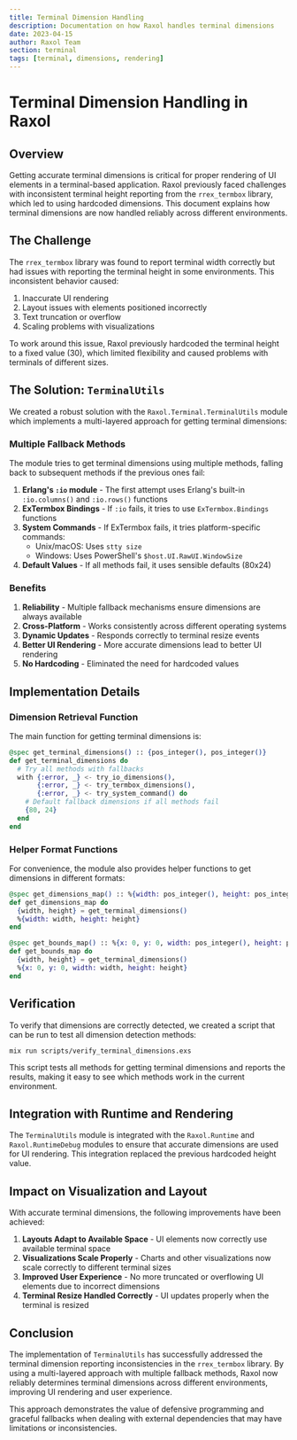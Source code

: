 ```yaml
---
title: Terminal Dimension Handling
description: Documentation on how Raxol handles terminal dimensions
date: 2023-04-15
author: Raxol Team
section: terminal
tags: [terminal, dimensions, rendering]
---
```


# Terminal Dimension Handling in Raxol

## Overview

Getting accurate terminal dimensions is critical for proper rendering of UI elements in a terminal-based application. Raxol previously faced challenges with inconsistent terminal height reporting from the `rrex_termbox` library, which led to using hardcoded dimensions. This document explains how terminal dimensions are now handled reliably across different environments.

## The Challenge

The `rrex_termbox` library was found to report terminal width correctly but had issues with reporting the terminal height in some environments. This inconsistent behavior caused:

1. Inaccurate UI rendering
2. Layout issues with elements positioned incorrectly
3. Text truncation or overflow
4. Scaling problems with visualizations

To work around this issue, Raxol previously hardcoded the terminal height to a fixed value (30), which limited flexibility and caused problems with terminals of different sizes.

## The Solution: `TerminalUtils`

We created a robust solution with the `Raxol.Terminal.TerminalUtils` module which implements a multi-layered approach for getting terminal dimensions:

### Multiple Fallback Methods

The module tries to get terminal dimensions using multiple methods, falling back to subsequent methods if the previous ones fail:

1. **Erlang's `:io` module** - The first attempt uses Erlang's built-in `:io.columns()` and `:io.rows()` functions
2. **ExTermbox Bindings** - If `:io` fails, it tries to use `ExTermbox.Bindings` functions
3. **System Commands** - If ExTermbox fails, it tries platform-specific commands:
   - Unix/macOS: Uses `stty size`
   - Windows: Uses PowerShell's `$host.UI.RawUI.WindowSize`
4. **Default Values** - If all methods fail, it uses sensible defaults (80x24)

### Benefits

1. **Reliability** - Multiple fallback mechanisms ensure dimensions are always available
2. **Cross-Platform** - Works consistently across different operating systems
3. **Dynamic Updates** - Responds correctly to terminal resize events
4. **Better UI Rendering** - More accurate dimensions lead to better UI rendering
5. **No Hardcoding** - Eliminated the need for hardcoded values

## Implementation Details

### Dimension Retrieval Function

The main function for getting terminal dimensions is:

```elixir
@spec get_terminal_dimensions() :: {pos_integer(), pos_integer()}
def get_terminal_dimensions do
  # Try all methods with fallbacks
  with {:error, _} <- try_io_dimensions(),
       {:error, _} <- try_termbox_dimensions(),
       {:error, _} <- try_system_command() do
    # Default fallback dimensions if all methods fail
    {80, 24}
  end
end
```

### Helper Format Functions

For convenience, the module also provides helper functions to get dimensions in different formats:

```elixir
@spec get_dimensions_map() :: %{width: pos_integer(), height: pos_integer()}
def get_dimensions_map do
  {width, height} = get_terminal_dimensions()
  %{width: width, height: height}
end

@spec get_bounds_map() :: %{x: 0, y: 0, width: pos_integer(), height: pos_integer()}
def get_bounds_map do
  {width, height} = get_terminal_dimensions()
  %{x: 0, y: 0, width: width, height: height}
end
```

## Verification

To verify that dimensions are correctly detected, we created a script that can be run to test all dimension detection methods:

```
mix run scripts/verify_terminal_dimensions.exs
```

This script tests all methods for getting terminal dimensions and reports the results, making it easy to see which methods work in the current environment.

## Integration with Runtime and Rendering

The `TerminalUtils` module is integrated with the `Raxol.Runtime` and `Raxol.RuntimeDebug` modules to ensure that accurate dimensions are used for UI rendering. This integration replaced the previous hardcoded height value.

## Impact on Visualization and Layout

With accurate terminal dimensions, the following improvements have been achieved:

1. **Layouts Adapt to Available Space** - UI elements now correctly use available terminal space
2. **Visualizations Scale Properly** - Charts and other visualizations now scale correctly to different terminal sizes
3. **Improved User Experience** - No more truncated or overflowing UI elements due to incorrect dimensions
4. **Terminal Resize Handled Correctly** - UI updates properly when the terminal is resized

## Conclusion

The implementation of `TerminalUtils` has successfully addressed the terminal dimension reporting inconsistencies in the `rrex_termbox` library. By using a multi-layered approach with multiple fallback methods, Raxol now reliably determines terminal dimensions across different environments, improving UI rendering and user experience.

This approach demonstrates the value of defensive programming and graceful fallbacks when dealing with external dependencies that may have limitations or inconsistencies.
